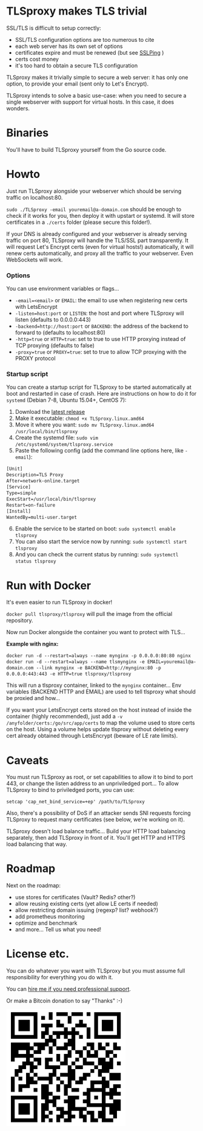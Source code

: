 # TLSproxy makes TLS trivial

SSL/TLS is difficult to setup correctly:

- SSL/TLS configuration options are too numerous to cite
- each web server has its own set of options
- certificates expire and must be renewed (but see [SSLPing](https://sslping.com) )
- certs cost money
- it's too hard to obtain a secure TLS configuration

TLSproxy makes it trivially simple to secure a web server: it has only one option, to provide your email (sent only to Let's Encrypt).

TLSproxy intends to solve a basic use-case: when you need to secure a single webserver with support for virtual hosts. In this case, it does wonders.

# Binaries

You'll have to build TLSproxy yourself from the Go source code.

# Howto

Just run TLSproxy alongside your webserver which should be serving traffic on localhost:80.

`sudo ./TLSproxy -email youremail@a-domain.com` should be enough to check if it works for you, then deploy it with upstart or systemd. It will store certificates in a `./certs` folder (please secure this folder!).

If your DNS is already configured and your webserver is already serving traffic on port 80, TLSproxy will handle the TLS/SSL part transparently. It will request Let's Encrypt certs (even for virtual hosts!) automatically, it will renew certs automatically, and proxy all the traffic to your webserver. Even WebSockets will work.

### Options

You can use environment variables or flags...

- `-email=<email>` or `EMAIL`: the email to use when registering new certs with LetsEncrypt
- `-listen=host:port` or `LISTEN`: the host and port where TLSproxy will listen (defaults to 0.0.0.0:443)
- `-backend=http://host:port` or `BACKEND`: the address of the backend to forward to (defaults to localhost:80) 
- `-http=true` or `HTTP=true`: set to true to use HTTP proxying instead of TCP proxying (defaults to false)
- `-proxy=true` or `PROXY=true`: set to true to allow TCP proxying with the PROXY protocol

### Startup script

You can create a startup script for TLSproxy to be started automatically at boot and restarted in case of crash.
Here are instructions on how to do it for `systemd` (Debian 7-8, Ubuntu 15.04+, CentOS 7):

1. Download the [latest release](https://github.com/chrisDeFouRire/tlsproxy/releases/latest)
2. Make it executable: `chmod +x TLSproxy.linux.amd64`
3. Move it where you want: `sudo mv TLSproxy.linux.amd64 /usr/local/bin/tlsproxy`
4. Create the systemd file: `sudo vim /etc/systemd/system/tlsproxy.service`
5. Paste the following config (add the command line options here, like `-email`):
```
[Unit]
Description=TLS Proxy
After=network-online.target
[Service]
Type=simple
ExecStart=/usr/local/bin/tlsproxy
Restart=on-failure
[Install]
WantedBy=multi-user.target
```
6. Enable the service to be started on boot: `sudo systemctl enable tlsproxy`
7. You can also start the service now by running: `sudo systemctl start tlsproxy`
8. And you can check the current status by running: `sudo systemctl status tlsproxy`

# Run with Docker

It's even easier to run TLSproxy in docker!

`docker pull tlsproxy/tlsproxy` will pull the image from the official repository.

Now run Docker alongside the container you want to protect with TLS...

**Example with nginx:**
```
docker run -d --restart=always --name mynginx -p 0.0.0.0:80:80 nginx
docker run -d --restart=always --name tlsmynginx -e EMAIL=youremail@a-domain.com --link mynginx -e BACKEND=http://mynginx:80 -p 0.0.0.0:443:443 -e HTTP=true tlsproxy/tlsproxy
```

This will run a tlsproxy container, linked to the `mynginx` container... Env variables (BACKEND HTTP and EMAIL) are used to tell tlsproxy what should be proxied and how...

If you want your LetsEncrypt certs stored on the host instead of inside the container (highly recommended), just add a `-v /anyfolder/certs:/go/src/app/certs` to map the volume used to store certs on the host. Using a volume helps update tlsproxy without deleting every cert already obtained through LetsEncrypt (beware of LE rate limits).

# Caveats

You must run TLSproxy as root, or set capabilities to allow it to bind to port 443, or change the listen address to an unpriviledged port... To allow TLSproxy to bind to priviledged ports, you can use:

```
setcap 'cap_net_bind_service=+ep' /path/to/TLSproxy
```

Also, there's a possibility of DoS if an attacker sends SNI requests forcing TLSproxy to request many certificates (see below, we're working on it).

TLSproxy doesn't load balance traffic... Build your HTTP load balancing separately, then add TLSproxy in front of it. You'll get HTTP and HTTPS load balancing that way.

# Roadmap

Next on the roadmap:

- use stores for certificates (Vault? Redis? other?)
- allow reusing existing certs (yet allow LE certs if needed)
- allow restricting domain issuing (regexp? list? webhook?)
- add prometheus monitoring
- optimize and benchmark
- and more... Tell us what you need! 

# License etc.

You can do whatever you want with TLSproxy but you must assume full responsibility for everything you do with it.

You can [hire me if you need professional support](https://hire.chris-hartwig.com).

Or make a Bitcoin donation to say "Thanks" :-)

![1A4ZNLXBYP8m1HL7RsCwHDU8Thuhx6YXcQ](./BTCtlsproxy.png)
